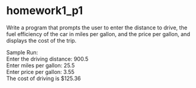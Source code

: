 # homework1_p1

Write a program that prompts the user to enter the distance to drive, the fuel efficiency of the car in miles per gallon, and the price per gallon, and displays the cost of the trip.

Sample Run:   
Enter the driving distance: 900.5   
Enter miles per gallon: 25.5   
Enter price per gallon: 3.55   
The cost of driving is $125.36   
